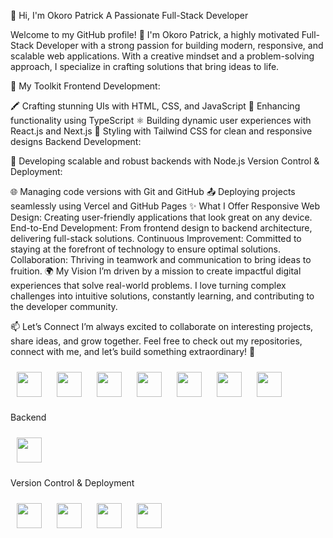 🌟 Hi, I'm Okoro Patrick
A Passionate Full-Stack Developer

Welcome to my GitHub profile! 👋 I'm Okoro Patrick, a highly motivated Full-Stack Developer with a strong passion for building modern, responsive, and scalable web applications. With a creative mindset and a problem-solving approach, I specialize in crafting solutions that bring ideas to life.

🔧 My Toolkit
Frontend Development:

🖍️ Crafting stunning UIs with HTML, CSS, and JavaScript
🌟 Enhancing functionality using TypeScript
⚛️ Building dynamic user experiences with React.js and Next.js
🎨 Styling with Tailwind CSS for clean and responsive designs
Backend Development:

🚀 Developing scalable and robust backends with Node.js
Version Control & Deployment:

🌐 Managing code versions with Git and GitHub
📤 Deploying projects seamlessly using Vercel and GitHub Pages
✨ What I Offer
Responsive Web Design: Creating user-friendly applications that look great on any device.
End-to-End Development: From frontend design to backend architecture, delivering full-stack solutions.
Continuous Improvement: Committed to staying at the forefront of technology to ensure optimal solutions.
Collaboration: Thriving in teamwork and communication to bring ideas to fruition.
🌍 My Vision
I’m driven by a mission to create impactful digital experiences that solve real-world problems. I love turning complex challenges into intuitive solutions, constantly learning, and contributing to the developer community.

📫 Let’s Connect
I’m always excited to collaborate on interesting projects, share ideas, and grow together. Feel free to check out my repositories, connect with me, and let’s build something extraordinary! 🚀


<p> <img src="https://img.shields.io/badge/HTML-E34F26?style=for-the-badge&logo=html5&logoColor=white" height="40" style="margin: 10px;"/> <img src="https://img.shields.io/badge/CSS-1572B6?style=for-the-badge&logo=css3&logoColor=white" height="40" style="margin: 10px;"/> <img src="https://img.shields.io/badge/JavaScript-F7DF1E?style=for-the-badge&logo=javascript&logoColor=black" height="40" style="margin: 10px;"/> <img src="https://img.shields.io/badge/TypeScript-3178C6?style=for-the-badge&logo=typescript&logoColor=white" height="40" style="margin: 10px;"/> <img src="https://img.shields.io/badge/React-61DAFB?style=for-the-badge&logo=react&logoColor=black" height="40" style="margin: 10px;"/> <img src="https://img.shields.io/badge/Next.js-000000?style=for-the-badge&logo=next.js&logoColor=white" height="40" style="margin: 10px;"/> <img src="https://img.shields.io/badge/TailwindCSS-38B2AC?style=for-the-badge&logo=tailwind-css&logoColor=white" height="40" style="margin: 10px;"/> </p>
Backend
<p> <img src="https://img.shields.io/badge/Node.js-339933?style=for-the-badge&logo=node.js&logoColor=white" height="40" style="margin: 10px;"/> </p>
Version Control & Deployment
<p> <img src="https://img.shields.io/badge/Git-F05032?style=for-the-badge&logo=git&logoColor=white" height="40" style="margin: 10px;"/> <img src="https://img.shields.io/badge/GitHub-181717?style=for-the-badge&logo=github&logoColor=white" height="40" style="margin: 10px;"/> <img src="https://img.shields.io/badge/Vercel-000000?style=for-the-badge&logo=vercel&logoColor=white" height="40" style="margin: 10px;"/> <img src="https://img.shields.io/badge/GitHub%20Pages-222222?style=for-the-badge&logo=githubpages&logoColor=white" height="40" style="margin: 10px;"/> </p>
